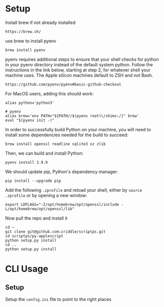 
# Setup

Install brew if not already installed

`https://brew.sh/`

use brew to install pyenv

`brew install pyenv`

pyenv requires additional steps to ensure that your shell checks for python in your pyenv directory instead of the default system python. Follow the instructions in the link below, starting at step 2, for whatever shell your machine uses. The Apple silicon machines default to ZSH and not Bash.

`https://github.com/pyenv/pyenv#basic-github-checkout`

For MacOS users, adding this should work:

```shell
alias python='python3'

# pyenv
alias brew='env PATH="${PATH//$(pyenv root)\/shims:/}" brew'
eval "$(pyenv init -)"
```

In order to successfully build Python on your machine, you will need to install some dependencies needed for the build to succeed:

`brew install openssl readline sqlite3 xz zlib`

Then, we can build and install Python:

`pyenv install 3.9.9`

We should update pip, Python's dependency manager:

`pip install --upgrade pip`

Add the following `.zprofile` and reload your shell, either by `source .zprofile` or by opening a new window:

`export LDFLAGS="-I/opt/homebrew/opt/openssl/include -L/opt/homebrew/opt/openssl/lib"`

Now pull the repo and install it
```
cd ~
git clone git@github.com:zriddle/scriptps.git
cd scriptps/py-applescript
python setup.py install
cd ..
python setup.py install
```

# CLI Usage

## Setup

Setup the `config.ini` file to point to the right places
